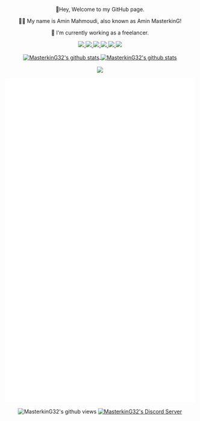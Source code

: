 <p align="center">
 👋Hey, Welcome to my GitHub page.
</p>
<p align="center">
  👨‍💻 My name is Amin Mahmoudi, also known as Amin MasterkinG!
</p>
<p align="center">
  💼 I'm currently working as a freelancer.
</p>
<p align="center">
  <a href="https://instagram.com/masterking32/">
    <img src="https://img.shields.io/badge/-Instagram-bc2a8d?style=flat-square&logo=instagram&logoColor=white">
  </a>
  <a href="https://discord.gg/ydDk9xe">
    <img src="https://img.shields.io/badge/-Discord-7289da?style=flat-square&logo=discord&logoColor=white">
  </a>
  <a href="https://www.youtube.com/c/AminMasterkinG/">
    <img src="https://img.shields.io/badge/-Youtube-c4302b?style=flat-square&logo=youtube&logoColor=white">
  </a>
  <a href="https://twitch.com/masterking32">
    <img src="https://img.shields.io/badge/-Twitch-6441a5?style=flat-square&logo=twitch&logoColor=white">
  </a>
  <a href="https://www.linkedin.com/in/masterking32">
    <img src="https://img.shields.io/badge/-Linkedin-0072b1?style=flat-square&logo=linkedin&logoColor=white">
  </a>
  <a href="https://masterking32.com">
    <img src="https://img.shields.io/badge/-Website-25734f?style=flat-square&logo=firefox&logoColor=white">
  </a>
</p>
<p align="center">
  <a href="https://github.com/MasterkinG32">
    <img align="center" src="https://github-readme-stats.vercel.app/api?username=MasterkinG32&show_icons=true&theme=cobalt" alt="MasterkinG32's github stats" />
  </a>
  <a href="https://github.com/MasterkinG32">
    <img align="center" src="https://github-readme-stats.vercel.app/api/top-langs/?username=masterking32&hide=html,css,Jupyter+Notebook,ruby,cmake,nsis,shell,procfile&theme=calm&langs_count=6&layout=compact" alt="MasterkinG32's github stats" />
  </a>
<p>

<p align="center">
  <a href="https://discord.com/users/374426504123121668">
    <img align="center" src="https://lanyard.cnrad.dev/api/374426504123121668" />
  </a>
</p>

<p align="center">
  <img align="center" src="https://raw.githubusercontent.com/masterking32/masterking32/master/github-metrics.svg" />
</p>

<p align="center">
  <img align="center" src="https://gpvc.arturio.dev/masterking32" alt="MasterkinG32's github views" />
  <a href="https://discord.gg/ydDk9xe">
    <img align="center" src="https://dcbadge.vercel.app/api/server/ydDk9xe" alt="MasterkinG32's Discord Server" />
  </a>
</p>
